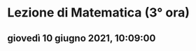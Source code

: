 #  Lezione di Matematica (3° ora)

## giovedì 10 giugno 2021, 10:09:00






<!--stackedit_data:
eyJoaXN0b3J5IjpbLTE5MDM2OTgzMDldfQ==
-->